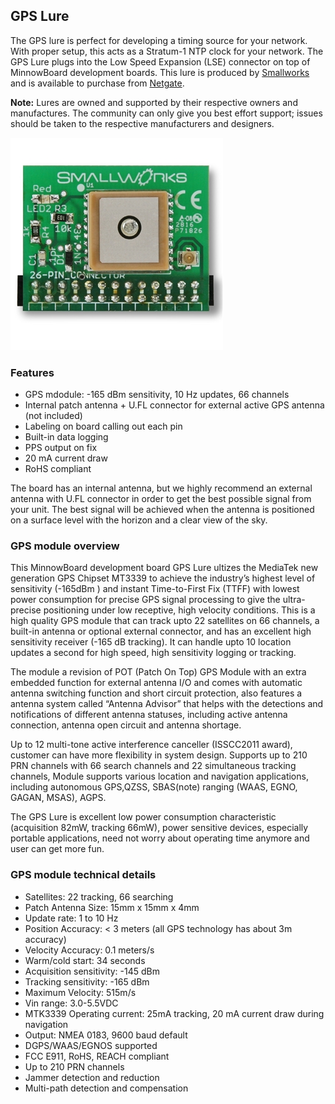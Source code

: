 ## GPS Lure

The GPS lure is perfect for developing a timing source for your network. 
With proper setup, this acts as a Stratum-1 NTP clock for your network. 
The GPS Lure plugs into the Low Speed Expansion (LSE) connector on top 
of MinnowBoard development boards. This lure is produced by [Smallworks](http://smallworks.com/) 
and is available to purchase from [Netgate](https://store.netgate.com/Lures/GPS.aspx). 

**Note:** Lures are owned and supported by their respective owners 
and manufactures. The community can only give you best effort support; 
issues should be taken to the respective manufacturers and designers.

![GPS Lure](pages/gps-lure/Minnowboard_GPSlure_Top.png)

### Features
- GPS mdodule: -165 dBm sensitivity, 10 Hz updates, 66 channels
- Internal patch antenna + U.FL connector for external active GPS antenna (not included)
- Labeling on board calling out each pin
- Built-in data logging
- PPS output on fix
- 20 mA current draw
- RoHS compliant

The board has an internal antenna, but we highly recommend an external 
antenna with U.FL connector in order to get the best possible signal 
from your unit. The best signal will be achieved when the antenna is 
positioned on a surface level with the horizon and a clear view of the sky. 

### GPS module overview

This MinnowBoard development board GPS Lure ultizes the MediaTek new generation GPS 
Chipset MT3339 to achieve the industry’s highest level of sensitivity (-165dBm ) 
and instant Time-to-First Fix (TTFF) with lowest power consumption for precise 
GPS signal processing to give the ultra-precise positioning under low receptive, 
high velocity conditions. This is a high quality GPS module that can track upto 
22 satellites on 66 channels, a built-in antenna or optional external connector, 
and has an excellent high sensitivity receiver (-165 dB tracking). It can handle 
upto 10 location updates a second for high speed, high sensitivity logging or tracking. 

The module a revision of POT (Patch On Top) GPS Module with an extra embedded function 
for external antenna I/O and comes with automatic antenna switching function and short 
circuit protection, also features a antenna system called “Antenna Advisor” that helps 
with the detections and notifications of different antenna statuses, including active 
antenna connection, antenna open circuit and antenna shortage.

Up to 12 multi-tone active interference canceller (ISSCC2011 award), customer can have
more flexibility in system design. Supports up to 210 PRN channels with 66 search channels 
and 22 simultaneous tracking channels, Module supports various location and navigation 
applications, including autonomous GPS,QZSS, SBAS(note) ranging (WAAS, EGNO, GAGAN, MSAS), AGPS.

The GPS Lure is excellent low power consumption characteristic (acquisition 82mW, 
tracking 66mW), power sensitive devices, especially portable applications, need not 
worry about operating time anymore and user can get more fun.

### GPS module technical details

- Satellites: 22 tracking, 66 searching
- Patch Antenna Size: 15mm x 15mm x 4mm
- Update rate: 1 to 10 Hz
- Position Accuracy: < 3 meters (all GPS technology has about 3m accuracy)
- Velocity Accuracy: 0.1 meters/s
- Warm/cold start: 34 seconds
- Acquisition sensitivity: -145 dBm
- Tracking sensitivity: -165 dBm
- Maximum Velocity: 515m/s
- Vin range: 3.0-5.5VDC
- MTK3339 Operating current: 25mA tracking, 20 mA current draw during navigation
- Output: NMEA 0183, 9600 baud default
- DGPS/WAAS/EGNOS supported
- FCC E911, RoHS, REACH compliant
- Up to 210 PRN channels
- Jammer detection and reduction
- Multi-path detection and compensation



